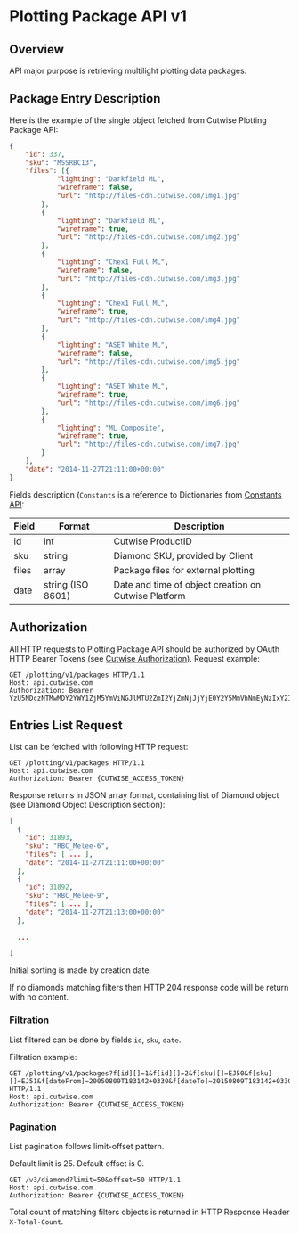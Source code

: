 # Plotting Package API v1

## Overview

API major purpose is retrieving multilight plotting data packages.

## Package Entry Description

Here is the example of the single object fetched from Cutwise Plotting Package API:

```json
{
	"id": 337,
	"sku": "MSSRBC13",
	"files": [{
			"lighting": "Darkfield ML",
			"wireframe": false,
			"url": "http://files-cdn.cutwise.com/img1.jpg"
		},
		{
			"lighting": "Darkfield ML",
			"wireframe": true,
			"url": "http://files-cdn.cutwise.com/img2.jpg"
		},
		{
			"lighting": "Chex1 Full ML",
			"wireframe": false,
			"url": "http://files-cdn.cutwise.com/img3.jpg"
		},
		{
			"lighting": "Chex1 Full ML",
			"wireframe": true,
			"url": "http://files-cdn.cutwise.com/img4.jpg"
		},
		{
			"lighting": "ASET White ML",
			"wireframe": false,
			"url": "http://files-cdn.cutwise.com/img5.jpg"
		},
		{
			"lighting": "ASET White ML",
			"wireframe": true,
			"url": "http://files-cdn.cutwise.com/img6.jpg"
		},
		{
			"lighting": "ML Composite",
			"wireframe": true,
			"url": "http://files-cdn.cutwise.com/img7.jpg"
		}
	],
	"date": "2014-11-27T21:11:00+00:00"
}
```

Fields description (`Constants` is a reference to Dictionaries from [Constants API](constants-api.md):

|Field|Format|Description|
|-|-|-|
|id|int|Cutwise ProductID|
|sku|string|Diamond SKU, provided by Client|
|files|array|Package files for external plotting|
|date|string (ISO 8601)|Date and time of object creation on Cutwise Platform|

## Authorization

All HTTP requests to Plotting Package API should be authorized by OAuth HTTP Bearer Tokens (see [Cutwise Authorization](auth.md)).
Request example:

```http
GET /plotting/v1/packages HTTP/1.1
Host: api.cutwise.com
Authorization: Bearer YzU5NDczNTMwMDY2YWY1ZjM5YmViNGJlMTU2ZmI2YjZmNjJjYjE0Y2Y5MmVhNmEyNzIxY2IxMzk1N2EzNWYyMw
```

## Entries List Request

List can be fetched with following HTTP request:

```http
GET /plotting/v1/packages HTTP/1.1
Host: api.cutwise.com
Authorization: Bearer {CUTWISE_ACCESS_TOKEN}
```

Response returns in JSON array format, containing list of Diamond object (see Diamond Object Description section):

```json
[
  {
    "id": 31893,
    "sku": "RBC_Melee-6",
    "files": [ ... ],
    "date": "2014-11-27T21:11:00+00:00"
  },
  {
    "id": 31892,
    "sku": "RBC_Melee-9",
    "files": [ ... ],
    "date": "2014-11-27T21:13:00+00:00"
  },
  
  ...

]
```

Initial sorting is made by creation date.

If no diamonds matching filters then HTTP 204 response code will be return with no content.

### Filtration

List filtered can be done by fields `id`, `sku`, `date`.

Filtration example:

```http
GET /plotting/v1/packages?f[id][]=1&f[id][]=2&f[sku][]=EJ50&f[sku][]=EJ51&f[dateFrom]=20050809T183142+0330&f[dateTo]=20150809T183142+0330 HTTP/1.1
Host: api.cutwise.com
Authorization: Bearer {CUTWISE_ACCESS_TOKEN}
```

### Pagination

List pagination follows limit-offset pattern.

Default limit is 25. Default offset is 0.

```http
GET /v3/diamond?limit=50&offset=50 HTTP/1.1
Host: api.cutwise.com
Authorization: Bearer {CUTWISE_ACCESS_TOKEN}
```

Total count of matching filters objects is returned in HTTP Response Header `X-Total-Count`.
